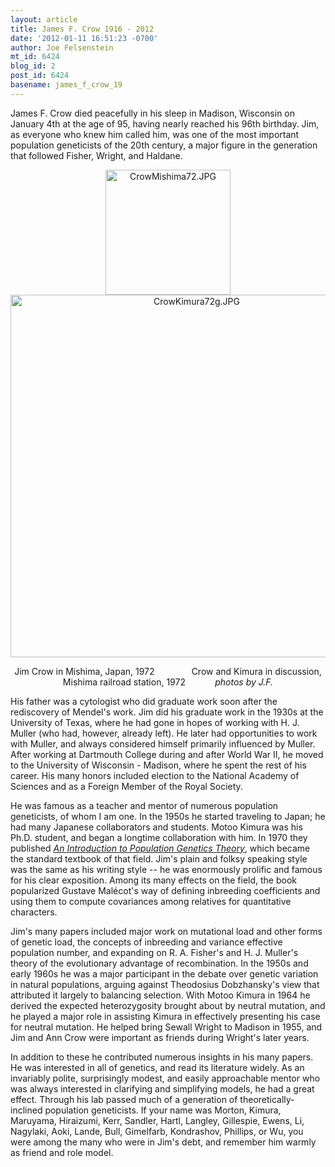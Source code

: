 ```yaml
---
layout: article
title: James F. Crow 1916 - 2012
date: '2012-01-11 16:51:23 -0700'
author: Joe Felsenstein
mt_id: 6424
blog_id: 2
post_id: 6424
basename: james_f_crow_19
---
```

James F. Crow died peacefully in his sleep in Madison, Wisconsin on January 4th at the age of 95, having nearly reached his 96th birthday.   Jim, as everyone who knew him called him, was one of the most important population geneticists of the 20th century, a major figure in the generation that followed Fisher, Wright, and Haldane.


<div markdown="block" style="text-align: center;">
<img src="{{ site.baseurl }}/uploads/2012/CrowMishima72.JPG" alt="CrowMishima72.JPG" width="200" class="mt-image-none" />
<img src="{{ site.baseurl }}/uploads/2012/CrowKimura72g.JPG" alt="CrowKimura72g.JPG" width="580" class="mt-image-none" />

Jim Crow in Mishima, Japan, 1972   &nbsp;&nbsp;&nbsp;&nbsp;&nbsp;&nbsp;&nbsp;&nbsp;&nbsp;&nbsp;&nbsp;&nbsp;&nbsp; Crow and Kimura in discussion, Mishima railroad station, 1972 &nbsp;&nbsp;&nbsp;&nbsp;&nbsp;&nbsp;&nbsp;&nbsp;&nbsp;&nbsp; _photos by J.F._
</div>


His father was a cytologist who did graduate work soon after the rediscovery of Mendel's work.  Jim did his graduate work in the 1930s at the University of Texas, where he had gone in hopes of working with H. J. Muller (who had, however, already left).  He later had opportunities to work with Muller, and always considered himself primarily influenced by Muller.  After working at Dartmouth College during and after World War II, he moved to the University of Wisconsin - Madison, where he spent the rest of his career.
His many honors included election to the National Academy of Sciences and as a Foreign Member of the Royal Society.

He was famous as a teacher and mentor of numerous population geneticists, of whom I am one.  In the 1950s he started traveling to Japan; he had many Japanese collaborators and students.  Motoo Kimura was his Ph.D. student, and began a longtime collaboration with him.  In 1970 they published [_An Introduction to Population Genetics Theory_](http://www.blackburnpress.com/intopogeth.html), which became the standard textbook of that field.  Jim's plain and folksy speaking style was the same as his writing style -- he was enormously prolific and famous for his clear exposition.  Among its many effects on the field, the book popularized Gustave Mal&eacute;cot's way of defining inbreeding coefficients and using them to compute covariances among relatives for quantitative characters.

Jim's many papers included major work on mutational load and other forms of genetic load, the concepts of inbreeding and variance effective population number, and expanding on R. A. Fisher's and H. J. Muller's theory of the evolutionary advantage of recombination. In the 1950s and early 1960s he was a major participant in the debate over genetic variation in natural populations, arguing against Theodosius Dobzhansky's view that attributed it largely to balancing selection.  With Motoo Kimura in 1964 he derived the expected heterozygosity brought about by neutral mutation, and he played a major role in assisting Kimura in effectively presenting his case for neutral mutation.  He helped bring Sewall Wright to Madison in 1955, and Jim and Ann Crow were important as friends during Wright's later years.

In addition to these he contributed numerous insights in his many papers.  He was interested in all of genetics, and read its literature widely.  As an invariably polite, surprisingly modest, and easily approachable mentor who was always interested in clarifying and simplifying models, he had a great effect.  Through his lab passed much of a generation of theoretically-inclined population geneticists.  If your name was Morton, Kimura, Maruyama, Hiraizumi, Kerr, Sandler, Hartl, Langley, Gillespie, Ewens, Li, Nagylaki, Aoki, Lande, Bull, Gimelfarb, Kondrashov, Phillips, or Wu, you were among the many who were in Jim's debt, and remember him warmly as friend and role model.
